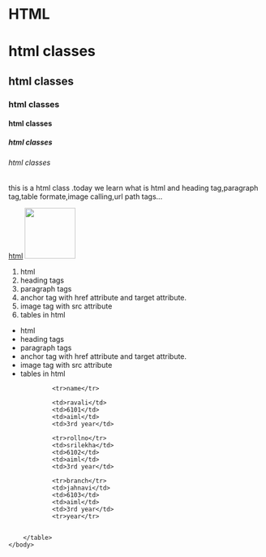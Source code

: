 # HTML
<!DOCTYPE html>
<html>
    <head>
        <title>
            my first page
        </title>
    </head>
    <body>
        <h1>html classes</h1>
        <h2>html classes</h2> 
        <h3>html classes</h3>
        <h4>html classes</h4>
        <h5>html classes</h5>
        <h6>html classes</h6> 
        <p>
            this is a html class .today we learn what is html and heading tag,paragraph tag,table formate,image calling,url path tags...
        </p>  
        <a href=" https://github.com/BhanuPutsala/html.git" target="blan" >html</a>
        <img src="https://media.geeksforgeeks.org/wp-content/cdn-uploads/20220630132824/HTML-Full-Form.jpg" height="100px" width="100px">
        <ol>
            <li>html</li>
            <li>heading tags</li>
            <li>paragraph tags</li>
            <li>anchor tag with href attribute and target attribute.</li>
            <li>image tag with src attribute</li>
            <li>tables in html</li>
        </ol>
        <ul>
            <li>html</li>
            <li>heading tags</li>
            <li>paragraph tags</li>
            <li>anchor tag with href attribute and target attribute.</li>
            <li>image tag with src attribute</li>
            <li>tables in html</li>
        </ul>
        <table>
        
                <tr>name</tr>
               
                <td>ravali</td>
                <td>6101</td>
                <td>aiml</td>
                <td>3rd year</td>

                <tr>rollno</tr>
                <td>srilekha</td>
                <td>6102</td>
                <td>aiml</td>
                <td>3rd year</td>

                <tr>branch</tr>
                <td>jahnavi</td>
                <td>6103</td>
                <td>aiml</td>
                <td>3rd year</td>
                <tr>year</tr>
        
               
        </table>
    </body>
</html>
